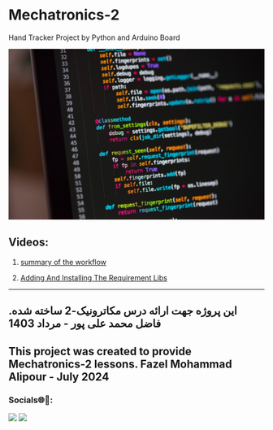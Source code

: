 # Mechatronics-2
Hand Tracker Project by Python and Arduino Board

![Hand Tracker Project by Python and Arduino Board](1.jpg "Hand Tracker Project")

## Videos:
1. [summary of the workflow](https://www.youtube.com/watch?v=FjgbC7v-jzQ)

2. [Adding And Installing The Requirement Libs](https://www.youtube.com/watch?v=QgdcXRY91Lw)

---

این پروژه جهت ارائه درس مکاترونیک-2 ساخته شده.
فاضل محمد علی پور - مرداد 1403
-

This project was created to provide Mechatronics-2 lessons.
Fazel Mohammad Alipour - July 2024
-

### Socials🌐🔗:
[![](https://img.shields.io/badge/LinkedIn-0077B5?style=for-the-badge&logo=linkedin&logoColor=white)](https://www.linkedin.com/in/fazel-mohammad-ali-pour/) [![](https://img.shields.io/badge/GitHub-100000?style=for-the-badge&logo=github&logoColor=white)](https://github.com/EmadYaY)
